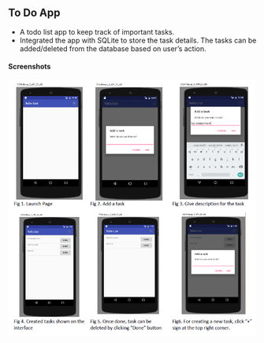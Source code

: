 ## To Do App ##
* A todo list app to keep track of important tasks.
* Integrated the app with SQLite to store the task details. The tasks can be added/deleted from the database based on user’s action.

#### Screenshots ####

![Alt text](todo.png?raw=true "Title")
